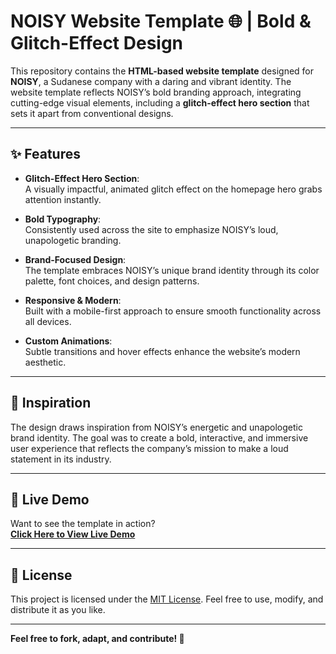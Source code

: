 # NOISY Website Template 🌐 | Bold & Glitch-Effect Design  

This repository contains the **HTML-based website template** designed for **NOISY**, a Sudanese company with a daring and vibrant identity. The website template reflects NOISY’s bold branding approach, integrating cutting-edge visual elements, including a **glitch-effect hero section** that sets it apart from conventional designs.

---

## ✨ Features  

- **Glitch-Effect Hero Section**:  
  A visually impactful, animated glitch effect on the homepage hero grabs attention instantly.  

- **Bold Typography**:  
  Consistently used across the site to emphasize NOISY’s loud, unapologetic branding.  

- **Brand-Focused Design**:  
  The template embraces NOISY’s unique brand identity through its color palette, font choices, and design patterns.  

- **Responsive & Modern**:  
  Built with a mobile-first approach to ensure smooth functionality across all devices.  

- **Custom Animations**:  
  Subtle transitions and hover effects enhance the website’s modern aesthetic.  

---

## 🎨 Inspiration  

The design draws inspiration from NOISY’s energetic and unapologetic brand identity. The goal was to create a bold, interactive, and immersive user experience that reflects the company’s mission to make a loud statement in its industry.

---

## 📌 Live Demo  

Want to see the template in action?  
[**Click Here to View Live Demo**](https://noisy.sd)  

---

## 📄 License  

This project is licensed under the [MIT License]([LICENSE](https://en.wikipedia.org/wiki/MIT_License)). Feel free to use, modify, and distribute it as you like.

---

**Feel free to fork, adapt, and contribute! 🚀**
